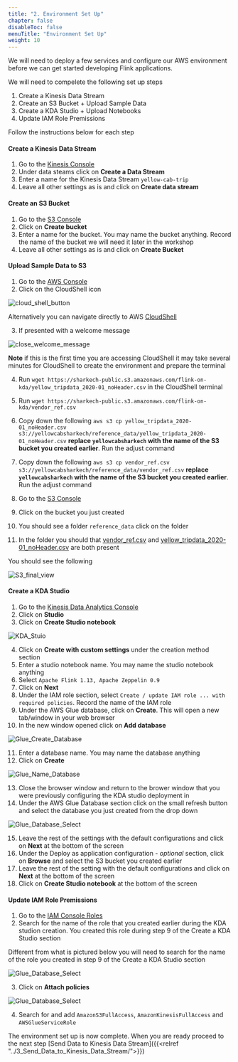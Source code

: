 ```yaml
---
title: "2. Environment Set Up"
chapter: false
disableToc: false
menuTitle: "Environment Set Up"
weight: 10
---
```


We will need to deploy a few services and configure our AWS environment before we can get started developing Flink applications.

We will need to compelete the following set up steps

1. Create a Kinesis Data Stream
2. Create an S3 Bucket + Upload Sample Data
3. Create a KDA Studio + Upload Notebooks
4. Update IAM Role Premissions

Follow the instructions below for each step

#### Create a Kinesis Data Stream 

1. Go to the [Kinesis Console](https://console.aws.amazon.com/kinesis/home)
2. Under data steams click on **Create a Data Stream**
3. Enter a name for the Kinesis Data Stream ```yellow-cab-trip```
4. Leave all other settings as is and click on **Create data stream**

#### Create an S3 Bucket

1. Go to the [S3 Console](https://s3.console.aws.amazon.com/s3/home)
2. Click on **Create bucket**
3. Enter a name for the bucket. You may name the bucket anything. Record the name of the bucket we will need it later in the workshop
4. Leave all other settings as is and click on **Create Bucket**


#### Upload Sample Data to S3

1. Go to the [AWS Console](https://console.aws.amazon.com/console/home)
2. Click on the CloudShell icon 

![cloud_shell_button](/images/flink-on-kda-studio/cloud_shell_button.png)

Alternatively you can navigate directly to AWS [CloudShell](https://console.aws.amazon.com/cloudshell/home)

3. If presented with a welcome message 

![close_welcome_message](/images/flink-on-kda-studio/close_welcome_message.png)

**Note** if this is the first time you are accessing CloudShell it may take several minutes for CloudShell to create the environment and prepare the terminal

4. Run ```wget https://sharkech-public.s3.amazonaws.com/flink-on-kda/yellow_tripdata_2020-01_noHeader.csv``` in the CloudShell terminal

5. Run ```wget https://sharkech-public.s3.amazonaws.com/flink-on-kda/vendor_ref.csv```

6. Copy down the following ```aws s3 cp yellow_tripdata_2020-01_noHeader.csv s3://yellowcabsharkech/reference_data/yellow_tripdata_2020-01_noHeader.csv``` **replace ```yellowcabsharkech``` with the name of the S3 bucket you created earlier**. Run the adjust command

7. Copy down the following ```aws s3 cp vendor_ref.csv s3://yellowcabsharkech/reference_data/vendor_ref.csv``` **replace ```yellowcabsharkech``` with the name of the S3 bucket you created earlier**. Run the adjust command 

8. Go to the [S3 Console](https://s3.console.aws.amazon.com/s3/home)
9. Click on the bucket you just created
10. You should see a folder ```reference_data``` click on the folder
11. In the folder you should that [vendor_ref.csv](https://sharkech-public.s3.amazonaws.com/flink-on-kda/vendor_ref.csv) and [yellow_tripdata_2020-01_noHeader.csv](https://sharkech-public.s3.amazonaws.com/flink-on-kda/yellow_tripdata_2020-01_noHeader.csv) are both present

You should see the following

![S3_final_view](/images/flink-on-kda-studio/S3_final_view.png)

#### Create a KDA Studio

1. Go to the [Kinesis Data Analytics Console](https://console.aws.amazon.com/kinesisanalytics/home)
2. Click on **Studio**
3. Click on **Create Studio notebook**

![KDA_Stuio](/images/flink-on-kda-studio/studio_set_up.png)

4. Click on **Create with custom settings** under the creation method section
5. Enter a studio notebook name. You may name the studio notebook anything
6. Select ```Apache Flink 1.13, Apache Zeppelin 0.9```
7. Click on **Next**
8. Under the IAM role section, select ```Create / update IAM role ... with required policies```. Record the name of the IAM role
9. Under the AWS Glue database, click on **Create**. This will open a new tab/window in your web browser
10. In the new window opened click on **Add database**

![Glue_Create_Database](/images/flink-on-kda-studio/glue_catalog.png)

11. Enter a database name. You may name the database anything
12. Click on **Create**

![Glue_Name_Database](/images/flink-on-kda-studio/glue_name_database.png)

13. Close the browser window and return to the brower window that you were previously configuring the KDA studio deployment in
14. Under the AWS Glue Database section click on the small refresh button and select the database you just created from the drop down

![Glue_Database_Select](/images/flink-on-kda-studio/glue_database_select.png)

15. Leave the rest of the settings with the default configurations and click on **Next** at the bottom of the screen
16. Under the Deploy as application configuration - *optional* section, click on **Browse** and select the S3 bucket you created earlier
17. Leave the rest of the setting with the default configurations and click on **Next** at the bottom of the screen
18. Click on **Create Studio notebook** at the bottom of the screen

#### Update IAM Role Premissions

1. Go to the [IAM Console Roles](https://console.aws.amazon.com/iamv2/home?#/roles)
2. Search for the name of the role that you created earlier during the KDA studion creation. You created this role during step 9 of the Create a KDA Studio section

Different from what is pictured below you will need to search for the name of the role you created in step 9 of the Create a KDA Studio section

![Glue_Database_Select](/images/flink-on-kda-studio/select_IAM.png)

3. Click on **Attach policies**

![Glue_Database_Select](/images/flink-on-kda-studio/attach_policies.png)

4. Search for and add ```AmazonS3FullAccess```, ```AmazonKinesisFullAccess``` and ```AWSGlueServiceRole```

The environment set up is now complete. When you are ready proceed to the next step [Send Data to Kinesis Data Stream]({{<relref "../3_Send_Data_to_Kinesis_Data_Stream/">}})
